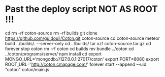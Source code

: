 # Past the deploy script NOT AS ROOT !!!
cd
rm -rf coton-source
rm -rf builds
git clone https://github.com/guidouil/Coton.git coton-source
cd coton-source
meteor build ../builds/. --server-only
cd ../builds/
tar xzf coton-source.tar.gz
cd
forever stop coton
rm -rf coton
cd builds
mv bundle ../coton
cd ../coton/programs/server/
npm install
cd
export MONGO_URL='mongodb://127.0.0.1:27017/coton'
export PORT=8080
export ROOT_URL='http://coton.cmapage.com/'
forever start --append --uid "coton" coton/main.js
